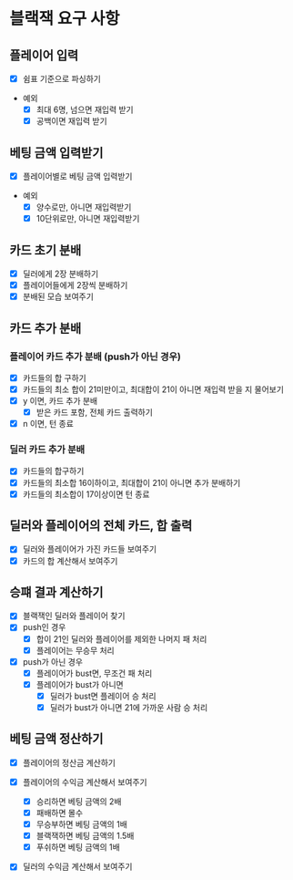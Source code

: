 # 블랙잭 요구 사항

## 플레이어 입력

- [x] 쉼표 기준으로 파싱하기
- 예외
    - [x] 최대 6명, 넘으면 재입력 받기
    - [x] 공백이면 재입력 받기

## 베팅 금액 입력받기

- [x] 플레이어별로 베팅 금액 입력받기
- 예외
    - [x] 양수로만, 아니면 재입력받기
    - [x] 10단위로만, 아니면 재입력받기

## 카드 초기 분배

- [x] 딜러에게 2장 분배하기
- [x] 플레이어들에게 2장씩 분배하기
- [x] 분배된 모습 보여주기

## 카드 추가 분배

### 플레이어 카드 추가 분배 (push가 아닌 경우)

- [x] 카드들의 합 구하기
- [x] 카드들의 최소 합이 21미만이고, 최대합이 21이 아니면 재입력 받을 지 물어보기
- [x] y 이면, 카드 추가 분배
    - [x] 받은 카드 포함, 전체 카드 출력하기
- [x] n 이면, 턴 종료

### 딜러 카드 추가 분배

- [x] 카드들의 합구하기
- [x] 카드들의 최소합 16이하이고, 최대합이 21이 아니면 추가 분배하기
- [x] 카드들의 최소합이 17이상이면 턴 종료

## 딜러와 플레이어의 전체 카드, 합 출력

- [x] 딜러와 플레이어가 가진 카드들 보여주기
- [x] 카드의 합 계산해서 보여주기

## 승퍠 결과 계산하기

- [x] 블랙잭인 딜러와 플레이어 찾기
- [x] push인 경우
    - [x] 합이 21인 딜러와 플레이어를 제외한 나머지 패 처리
    - [x] 플레이어는 무승무 처리
- [x] push가 아닌 경우
    - [x] 플레이어가 bust면, 무조건 패 처리
    - [x] 플레이어가 bust가 아니면
        - [x] 딜러가 bust면 플레이어 승 처리
        - [x] 딜러가 bust가 아니면 21에 가까운 사람 승 처리

## 베팅 금액 정산하기

- [x] 플레이어의 정산금 계산하기
- [x] 플레이어의 수익금 계산해서 보여주기
    - [x] 승리하면 베팅 금액의 2배
    - [x] 패배하면 몰수
    - [x] 무승부하면 베팅 금액의 1배
    - [x] 블랙잭하면 베팅 금액의 1.5배
    - [x] 푸쉬하면 베팅 금액의 1배
- [x] 딜러의 수익금 계산해서 보여주기

